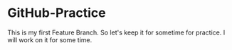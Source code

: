 # GitHub-Practice
This is my first Feature Branch.
So let's keep it for sometime for practice.
I will work on it for some time.

